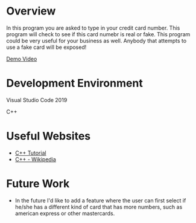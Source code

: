 # Overview

In this program you are asked to type in your credit card number. This program will check to see if this card numebr is real or fake.
This program could be very useful for your business as well. Anybody that attempts to use a fake card will be exposed!

[Demo Video](http://youtube.link.goes.here)

# Development Environment

Visual Studio Code 2019

C++

# Useful Websites

* [C++ Tutorial](https://www.w3schools.com/cpp/)
* [C++ - Wikipedia](https://en.wikipedia.org/wiki/C%2B%2B)

# Future Work

* In the future I'd like to add a feature where the user can first select if he/she has a different kind of card that has more numbers, such as american express or other mastercards.
